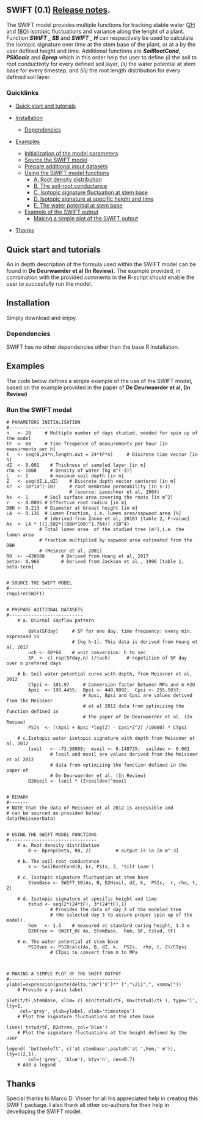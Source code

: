 SWIFT (0.1) [Release notes](https://github.com/HannesDeDeurwaerder/SWIFT/).
----------

The SWIFT model provides multiple functions for tracking stable water ([2H](https://en.wikipedia.org/wiki/Deuterium) and [18O](https://en.wikipedia.org/wiki/Isotopes_of_oxygen)) isotopic fluctuations and variance along the lenght of a plant. Function ***SWIFT _ SB*** and ***SWIFT _ H*** can respectively be used to calculate the isotopic signature over time at the stem base of the plant, or at a by the user defined height and time. Additional functions are ***SoilRootCond***, ***PSI0calc*** and ***Bprep*** which in this order help the user to define *(i)* the soil to root conductivity for every defined soil layer, *(ii)* the water potential at stem base for every timestep, and *(iii)* the root length distribution for every defined soil layer.



### Quicklinks

-   [Quick start and tutorials](#quick-start-and-tutorials)
-   [Installation](#the-online-code-files-from-s1-text)
	-   [Dependencies](#dependencies)
-   [Examples](#examples)
    -   [Initialization of the model parameters](#initialization-of-the-model-parameters)
    -   [Source the SWIFT model](#)
    -   [Prepare additional input datasets](#prepare-additional-input-datasets)
    -   [Using the SWIFT model functions](#using-the-swift-model-functions)
	    -  [A. Root density distribution](#a.-root-density-distribution)
	    -  [B. The soil-root conductance](#b.-the-soil-root-conductance)
	    -  [C. Isotopic signature fluctuation at stem base](#c.-isotopic-signature-fluctuation-at-stem-base)
	    -  [D. Isotopic signature at specific height and time](#d.-isotopic-signature-at-specific-height-and-time)
	    -  [E. The water potential at stem base](#e.-the-water-potential-at-stem-base) 
    -   [Example of the SWIFT output](#example-of-the-swift-output)
	    -  [Making a simple plot of the SWIFT output](#making-a-simple-plot-of-the-wift-output) 	

-   [Thanks](#thanks)
  

## Quick start and tutorials

An in depth description of the formula used within the SWIFT model can be found in **De Deurwaerder et al (In Review).** The example provided, in combination with the provided comments in the R-script should enable the user to succesfully run the model. 


## Installation

Simply download and enjoy.


### Dependencies

SWIFT has no other dependencies other than the base R installation.


## Examples

The code below defines a simple example of the use of the SWIFT model, based on the example provided in the paper of **De Deurwaerder et al, (In Review)** <Link will be added upon acceptance>


### Run the SWIFT model

	# PARAMETERS INITIALISATION
	#--------------------------
	n   <- 20     # Multiple number of days studied, needed for	spin up of the model
	tF  <- 60     # Time frequence of measurements per hour [in measurments per h] 
	t   <- seq(0,24*n,length.out = 24*tF*n)     # Discrete time vector [in h]
	dZ  <- 0.001    # Thickness of sampled layer [in m]	
	rho <- 1000     # Density of water [kg m^(-3)]
	L   <- 1        # maximum soil depth [in m]
	Z   <- seq(dZ,L,dZ)    # Discrete depth vector centered [in m]
	kr  <- 10*10^(-10) 	   # root membrane permeability [in s-1] 
						   # (source: Leuschner et al, 2004)
	As  <- 1      # Soil surface area covering the roots [in m^2]
	r   <- 0.0005 # Effective root radius [in m]		
	DBH <- 0.213  # Diameter at breast height [in m]
	LA  <- 0.136  # Lumen Fraction, i.e. lumen area/sapwood area [%]
				  # (derived from Zanne et al, 2010) [table 2, F-value]            
	Ax  <- LA * ((1.582*((DBH*100)^1.764)) /10^4)    
				# Total lumen area  of the studied tree [m²],i.e. the lumen area 
                # fraction multiplied by sapwood area estimated from the DBH 
 				# (Meinzer et al, 2001)  
	R0  <- -438688      # Derived from Huang et al, 2017
	beta<- 0.966        # Derived from Jackson et al., 1996 [table 1, beta-term]

		
	# SOURCE THE SWIFT MODEL
    #-----------------------
  	require(SWIFT)


	# PREPARE ADITIONAL DATASETS
	#---------------------------
		# a. Diurnal sapflow pattern
		
			data(SFday) 	# SF for one day, time frequency: every min, expressed in
							# [kg h-1]. This data is derived from Huang et al, 2017
     		uch <- 60*60   	# unit conversion: h to sec
			SF  <- c( rep(SFday,n) )/(uch)		# repetition of SF day over n prefered days

		# b. Soil water potential curve with depth, from Meissner et al, 2012
			CTpsi <- 101.97		# Conversion factor between MPa and m H2O
			Apsi  <- 198.4455;  Bpsi <- 448.9092;  Cpsi <- 255.5937;
								# Apsi, Bpsi and Cpsi are values derived from the Meissner
								# et al 2012 data from optimizing the function defined in
								# the paper of De Deurwaerder et al. (In Review)
			PSIs  <- ((Apsi + Bpsi *log(Z) - Cpsi*Z^2) /10000) * CTpsi

		# c.Isotopic water isotopic signature with depth from Meissner et al, 2012
			lsoil   <- -73.98008;  msoil <- 0.148735;  soildev <- 0.001 	
					# lsoil and msoil are values derived from the Meissner et al 2012 
					# data from optimizing the function defined in the paper of 
					# De Deurwaerder et al. (In Review) 
			D2Hsoil <- lsoil * (Z+soildev)^msoil


	# REMARK
	#-------
	# NOTE that the data of Meissner et al 2012 is accessible and 
	# can be sourced as provided below:
	data(MeissnerData)


	# USING THE SWIFT MODEL FUNCTIONS
	#--------------------------------
		# a. Root density distribution 
        	B <- Bprep(beta, R0, Z) 		# output is in [m m^-3]
        
		# b. The soil-root conductance
        	k <- SoilRootCond(B, kr, PSIs, Z, 'Silt Loam')
        
		# c. Isotopic signature fluctuation at stem base
        	StemBase <- SWIFT_SB(As, B, D2Hsoil, dZ, k,  PSIs,  r, rho, t, Z)
        
		# d. Isotopic signature at specific height and time
        	tstud <- seq(2*(24*tF), 3*(24*tF),1)  
					# Provides the data of day 3 of the modeled tree 
					# (We selected day 3 to assure proper spin up of the model). 
        	hom   <- 1.3  	# measured at standard coring height, 1.3 m
        	D2Htree <- SWIFT_H( Ax, StemBase,  hom, SF, tstud, tF)
        
		# e. The water potential at stem base
        	PSI0vec <- PSI0calc(As, B, dZ, k,  PSIs,  rho, t, Z)/CTpsi  
					# CTpsi to convert from m to MPa     



	# MAKING A SIMPLE PLOT OF THE SWIFT OUTPUT
	#-----------------------------------------
	ylabel=expression(paste(delta,"2H"['X']*" [","\211",", vsmow]"))	
		# Provide a y-axis label

	plot(t/tF,StemBase, xlim= c( min(tstud)/tF, max(tstud)/tF ), type='l', lty=2,
	 	 col='grey', ylab=ylabel, xlab='timesteps')	
		# Plot the signature fluctuations at the stem base
	
	lines( tstud/tF, D2Htree, col='blue')	
		# Plot the signature fluctuations at the height defined by the user

	legend( 'bottomleft', c('at stembase',paste0('at ',hom,' m')), lty=c(2,1), 
			col=('grey', 'blue'), bty='n', cex=0.7)	
		# Add a legend 
	 


## Thanks
Special thanks to Marco D. Visser for all his appreciated help in creating this SWIFT package. I also thank all other co-authors for their help in develloping the SWIFT model.

